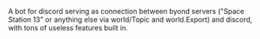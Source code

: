 A bot for discord serving as connection between byond servers ("Space Station 13" or anything else via world/Topic and world.Export) and discord, with tons of useless features built in.